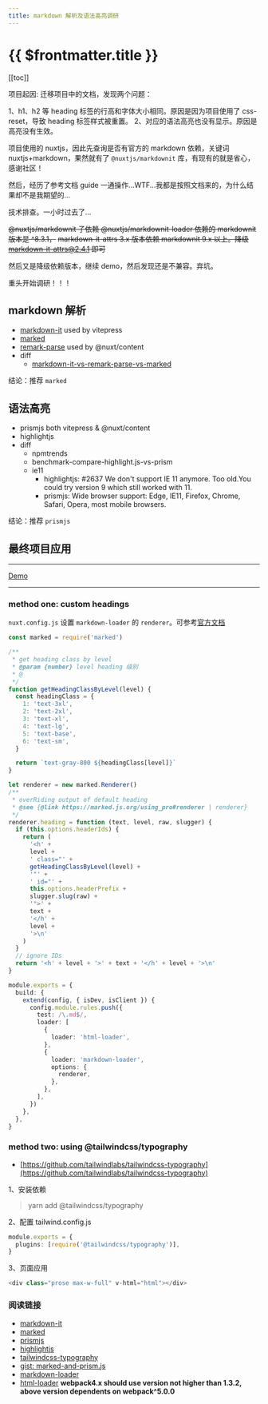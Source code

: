 ```yaml
---
title: markdown 解析及语法高亮调研
---
```


# {{ $frontmatter.title }}

[[toc]]

项目起因: 迁移项目中的文档，发现两个问题：

1、h1、h2 等 heading 标签的行高和字体大小相同。原因是因为项目使用了 css-reset，导致 heading 标签样式被重置。
2、对应的语法高亮也没有显示。原因是高亮没有生效。

项目使用的 nuxtjs，因此先查询是否有官方的 markdown 依赖，关键词 nuxtjs+markdown，果然就有了 `@nuxtjs/markdownit` 库，有现有的就是省心，感谢社区！

然后，经历了参考文档 guide 一通操作...WTF...我都是按照文档来的，为什么结果却不是我期望的...

技术排查。一小时过去了...

~~@nuxtjs/markdownit 子依赖 @nuxtjs/markdownit-loader 依赖的 markdownit 版本是 ^8.3.1，~~
~~markdown-it-attrs 3.x 版本依赖 markdownit 9.x 以上。降级 markdown-it-attrs@2.4.1 即可~~

然后又是降级依赖版本，继续 demo，然后发现还是不兼容。弃坑。

重头开始调研！！！

## markdown 解析

- [markdown-it](https://npmjs.com/package/markdown-it) used by vitepress
- [marked](https://npmjs.com/package/marked)
- [remark-parse](https://npmjs.com/package/remark-parse) used by @nuxt/content
- diff
  - [markdown-it-vs-remark-parse-vs-marked](https://www.npmtrends.com/markdown-it-vs-remark-parse-vs-marked)

结论：推荐 `marked`

## 语法高亮

- prismjs both vitepress & @nuxt/content
- highlightjs
- diff
  - npmtrends
  - benchmark-compare-highlight.js-vs-prism
  - ie11
    - highlightjs: #2637 We don't support IE 11 anymore. Too old.You could try version 9 which still worked with 11.
    - prismjs: Wide browser support: Edge, IE11, Firefox, Chrome, Safari, Opera, most mobile browsers.

结论：推荐 `prismjs`

## 最终项目应用

---

[Demo](https://codesandbox.io/s/marked-prismjs-tailwindcss-typography-sy568)

---

### method one: custom headings

`nuxt.config.js` 设置 `markdown-loader` 的 `renderer`。可参考[官方文档](https://marked.js.org/using_pro#renderer)

```ts
const marked = require('marked')

/**
 * get heading class by level
 * @param {number} level heading 级别
 * @
 */
function getHeadingClassByLevel(level) {
  const headingClass = {
    1: 'text-3xl',
    2: 'text-2xl',
    3: 'text-xl',
    4: 'text-lg',
    5: 'text-base',
    6: 'text-sm',
  }

  return `text-gray-800 ${headingClass[level]}`
}

let renderer = new marked.Renderer()
/**
 * overRiding output of default heading
 * @see {@link https://marked.js.org/using_pro#renderer | renderer}
 */
renderer.heading = function (text, level, raw, slugger) {
  if (this.options.headerIds) {
    return (
      '<h' +
      level +
      ' class="' +
      getHeadingClassByLevel(level) +
      '"' +
      ' id="' +
      this.options.headerPrefix +
      slugger.slug(raw) +
      '">' +
      text +
      '</h' +
      level +
      '>\n'
    )
  }
  // ignore IDs
  return '<h' + level + '>' + text + '</h' + level + '>\n'
}

module.exports = {
  build: {
    extend(config, { isDev, isClient }) {
      config.module.rules.push({
        test: /\.md$/,
        loader: [
          {
            loader: 'html-loader',
          },
          {
            loader: 'markdown-loader',
            options: {
              renderer,
            },
          },
        ],
      })
    },
  },
}
```

### method two: using @tailwindcss/typography

- [https://github.com/tailwindlabs/tailwindcss-typography](https://github.com/tailwindlabs/tailwindcss-typography)

1、安装依赖

> yarn add @tailwindcss/typography

2、配置 tailwind.config.js

```ts
module.exports = {
  plugins: [require('@tailwindcss/typography')],
}
```

3、页面应用

```ts
<div class="prose max-w-full" v-html="html"></div>
```

### 阅读链接

- [markdown-it](https://npmjs.com/package/markdown-it)
- [marked](https://npmjs.com/package/marked)
- [prismjs](https://prismjs.com/index.html#basic-usage)
- [highlightjs](https://highlightjs.org/)
- [tailwindcss-typography](https://github.com/tailwindlabs/tailwindcss-typography)
- [gist: marked-and-prism.js](https://gist.github.com/jpokan/e23e5606921b4a5aa98fd2dc2dd0e116)
- [markdown-loader](https://www.npmjs.com/package/markdown-loader)
- [html-loader](https://www.npmjs.com/package/html-loader) **webpack4.x should use version not higher than 1.3.2, above version dependents on webpack^5.0.0**
